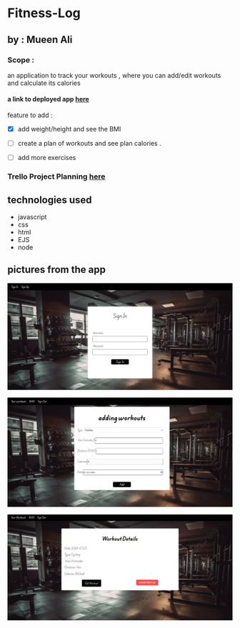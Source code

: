 # Fitness-Log

## by : Mueen Ali



### Scope :
an application to track your workouts , where you can add/edit workouts and calculate its calories 

#### a link to deployed app [here](https://fitness-log-8da007ba5e00.herokuapp.com/)

feature to add :


- [x] add weight/height and see the BMI 

- [ ] create a plan of workouts and see plan calories .

- [ ] add more exercises

### Trello Project Planning [here](https://trello.com/b/OpzPZ7t5/fitness-log)

## technologies used 
- javascript
- css
- html
- EJS
- node


## pictures from the app
![log in ](public/Images/login.png)

![add ](public/Images/add.png)

![show](public/Images/show.png)

